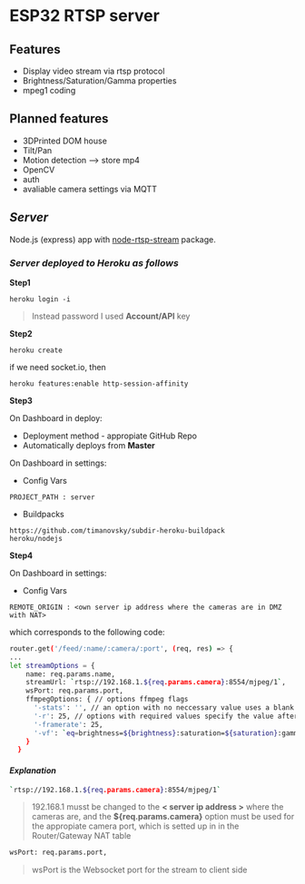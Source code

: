 # ESP32 RTSP server

## Features
- Display video stream via rtsp protocol
- Brightness/Saturation/Gamma properties
- mpeg1 coding

## Planned features
- 3DPrinted DOM house
- Tilt/Pan
- Motion detection --> store mp4
- OpenCV
- auth
- avaliable camera settings via MQTT 

## _Server_
Node.js (express) app with [node-rtsp-stream](https://github.com/kyriesent/node-rtsp-stream) package.
### _Server deployed to Heroku as follows_
**Step1**
```
heroku login -i
```
> Instead password I used **Account/API** key

**Step2**
```
heroku create
```
if we need socket.io, then
```
heroku features:enable http-session-affinity
```

**Step3**

On Dashboard in deploy:
- Deployment method - appropiate GitHub Repo
- Automatically deploys from **Master**

On Dashboard in settings:
- Config Vars
```
PROJECT_PATH : server
```
- Buildpacks
```
https://github.com/timanovsky/subdir-heroku-buildpack
heroku/nodejs
```
**Step4**

On Dashboard in settings:
- Config Vars
```
REMOTE_ORIGIN : <own server ip address where the cameras are in DMZ with NAT>

```
which corresponds to the following code:
```sh
router.get('/feed/:name/:camera/:port', (req, res) => {
...
let streamOptions = {
    name: req.params.name,
    streamUrl: `rtsp://192.168.1.${req.params.camera}:8554/mjpeg/1`,
    wsPort: req.params.port,
    ffmpegOptions: { // options ffmpeg flags
      '-stats': '', // an option with no neccessary value uses a blank string
      '-r': 25, // options with required values specify the value after the key
      '-framerate': 25,
      '-vf': `eq=brightness=${brightness}:saturation=${saturation}:gamma=${gamma}`,
    }
  }
```
#### _Explanation_ 

```sh
`rtsp://192.168.1.${req.params.camera}:8554/mjpeg/1`
```
> 192.168.1 musst be changed to the **< server ip address >** where the cameras are, and the **${req.params.camera}** option must be used for the appropiate camera port, which is setted up in in the Router/Gateway NAT table

```sh
wsPort: req.params.port,
```
> wsPort is the Websocket port for the stream to client side
